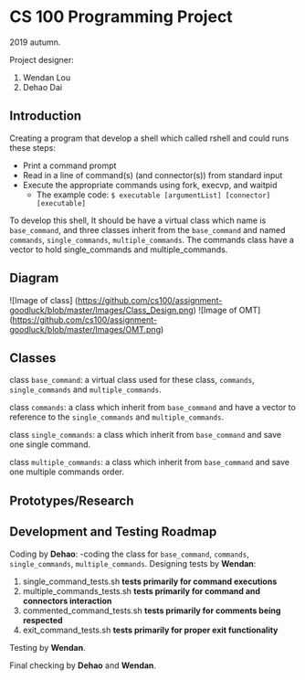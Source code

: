 # CS 100 Programming Project
2019 autumn.

Project designer:
1. Wendan Lou
2. Dehao Dai
## Introduction
Creating a program that develop a shell which called rshell and could runs these steps:
- Print a command prompt
- Read in a line of command(s) (and connector(s)) from standard input
- Execute the appropriate commands using fork, execvp, and waitpid
  - The example code: 
  `$ executable [argumentList] [connector] [executable]`
  
To develop this shell, It should be have a virtual class which name is `base_command`, and three classes inherit from the `base_command` and named `commands`, `single_commands`, `multiple_commands`. The commands class have a vector to hold single_commands and multiple_commands. 
## Diagram
![Image of class]
(https://github.com/cs100/assignment-goodluck/blob/master/Images/Class_Design.png)
![Image of OMT]
(https://github.com/cs100/assignment-goodluck/blob/master/Images/OMT.png)
## Classes
class `base_command`: a virtual class used for these class, `commands`, `single_commands` and `multiple_commands`.

class `commands`: a class which inherit from `base_command` and have a vector to reference to the `single_commands` and `multiple_commands`.

class `single_commands`: a class which inherit from `base_command` and save one single command.

class `multiple_commands`: a class which inherit from `base_command` and save one multiple commands order.
## Prototypes/Research

## Development and Testing Roadmap
Coding by **Dehao**:
-coding the class for `base_command`, `commands`, `single_commands`, `multiple_commands`.
Designing tests by **Wendan**:
1. single_command_tests.sh **tests primarily for command executions**
2. multiple_commands_tests.sh **tests primarily for command and connectors interaction**
3. commented_command_tests.sh **tests primarily for comments being respected**
4. exit_command_tests.sh **tests primarily for proper exit functionality**

Testing by **Wendan**.

Final checking by **Dehao** and **Wendan**.
